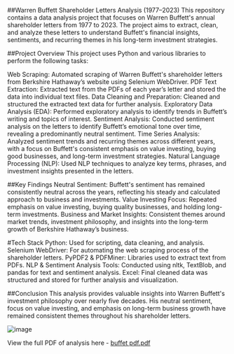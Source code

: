 ##Warren Buffett Shareholder Letters Analysis (1977–2023)
This repository contains a data analysis project that focuses on Warren Buffett's annual shareholder letters from 1977 to 2023. The project aims to extract, clean, and analyze these letters to understand Buffett's financial insights, sentiments, and recurring themes in his long-term investment strategies.

##Project Overview
This project uses Python and various libraries to perform the following tasks:

Web Scraping: Automated scraping of Warren Buffett's shareholder letters from Berkshire Hathaway’s website using Selenium WebDriver.
PDF Text Extraction: Extracted text from the PDFs of each year’s letter and stored the data into individual text files.
Data Cleaning and Preparation: Cleaned and structured the extracted text data for further analysis.
Exploratory Data Analysis (EDA): Performed exploratory analysis to identify trends in Buffett’s writing and topics of interest.
Sentiment Analysis: Conducted sentiment analysis on the letters to identify Buffett’s emotional tone over time, revealing a predominantly neutral sentiment.
Time Series Analysis: Analyzed sentiment trends and recurring themes across different years, with a focus on Buffett's consistent emphasis on value investing, buying good businesses, and long-term investment strategies.
Natural Language Processing (NLP): Used NLP techniques to analyze key terms, phrases, and investment insights presented in the letters.

##Key Findings
Neutral Sentiment: Buffett's sentiment has remained consistently neutral across the years, reflecting his steady and calculated approach to business and investments.
Value Investing Focus: Repeated emphasis on value investing, buying quality businesses, and holding long-term investments.
Business and Market Insights: Consistent themes around market trends, investment philosophy, and insights into the long-term growth of Berkshire Hathaway’s business.

#Tech Stack
Python: Used for scripting, data cleaning, and analysis.
Selenium WebDriver: For automating the web scraping process of the shareholder letters.
PyPDF2 & PDFMiner: Libraries used to extract text from PDFs.
NLP & Sentiment Analysis Tools: Conducted using nltk, TextBlob, and pandas for text and sentiment analysis.
Excel: Final cleaned data was structured and stored for further analysis and visualization.

##Conclusion
This analysis provides valuable insights into Warren Buffett's investment philosophy over nearly five decades. His neutral sentiment, focus on value investing, and emphasis on long-term business growth have remained consistent themes throughout his shareholder letters.

![image](https://github.com/user-attachments/assets/167f857b-1b03-45ca-bc7b-3797e413c74b)

View the full PDF of analysis here - [buffet pdf.pdf](https://github.com/user-attachments/files/17082317/buffet.pdf.pdf)
